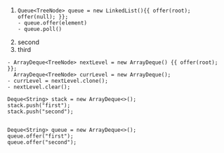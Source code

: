  1. ```
    Queue<TreeNode> queue = new LinkedList(){{ offer(root); offer(null); }};
    - queue.offer(element)
    - queue.poll()
    ```
 2. second
 3. third
 
 

```
- ArrayDeque<TreeNode> nextLevel = new ArrayDeque() {{ offer(root); }};
  ArrayDeque<TreeNode> currLevel = new ArrayDeque();
- currLevel = nextLevel.clone();
- nextLevel.clear();
```


```
Deque<String> stack = new ArrayDeque<>(); 
stack.push("first"); 
stack.push("second");


Deque<String> queue = new ArrayDeque<>(); 
queue.offer("first"); 
queue.offer("second");

```